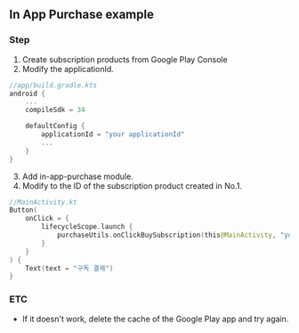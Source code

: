 ## In App Purchase example

### Step
1. Create subscription products from Google Play Console
2. Modify the applicationId.
```kotlin
//app/build.gradle.kts
android {
    ...
    compileSdk = 34

    defaultConfig {
        applicationId = "your applicationId"
        ...
    }
}
```
3. Add in-app-purchase module.
4. Modify to the ID of the subscription product created in No.1.
```kotlin
//MainActivity.kt
Button(
    onClick = {
        lifecycleScope.launch {
            purchaseUtils.onClickBuySubscription(this@MainActivity, "your subscription product id")
        }
    }
) {
    Text(text = "구독 결제")
}
```

### ETC
- If it doesn't work, delete the cache of the Google Play app and try again.
